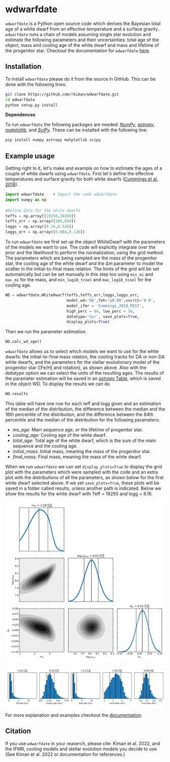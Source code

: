 
wdwarfdate
==========

`wdwarfdate` is a Python open source code which derives the Bayesian total age of a white dwarf from an effective temperature and a surface gravity. `wdwarfdate` runs a chain of models assuming single star evolution and estimate the following parameters and their uncertainties: total age of the object, mass and cooling age of the white dwarf and mass and lifetime of the progenitor star. Checkout the documentation for `wdwarfdate` [here](https://wdwarfdate.readthedocs.io/en/latest/).


Installation
------------

To install `wdwarfdate` please do it from the source in GitHub. This can be done with the following lines:

```bash
git clone https://github.com/rkiman/wdwarfdate.git
cd wdwarfdate
python setup.py install
```

**Dependences**

To run `wdwarfdate` the following packages are needed: [*NumPy*](https://numpy.org/), [*astropy*](https://www.astropy.org/), [*matplotlib*](https://matplotlib.org/), and [*SciPy*](https://www.scipy.org/). These can be installed with the following line:


```bash
pip install numpy astropy matplotlib scipy 
```


Example usage
-------------

Getting right to it, let's make and example on how to estimate the ages of a couple of white dwarfs using `wdwarfdate`. First let's define the effective temperatures and surface gravity for both white dwarfs ([Cummings et al. 2018](https://ui.adsabs.harvard.edu/abs/2018ApJ...866...21C/abstract)).

```python
import wdwarfdate    # Import the code wdwarfdate
import numpy as np

#Define data for the white dwarfs
teffs = np.array([19250,20250])
teffs_err = np.array([500,850])
loggs = np.array([8.16,8.526])
loggs_err = np.array([0.084,0.126])
```

To run `wdwarfdate` we first set up the object WhiteDwarf with the parameters of the models we want to use. The code will explicitly integrate over the prior and the likelihood to perform the normalization, using the grid method. The parameters which are being sampled are the mass of the progenitor star, the cooling age of the white dwarf and the &#916;m parameter to model the scatter in the initial-to-final mass relation. The limits of the grid will be set automatically but can be set manually in this step too using `min_mi` and `max_mi` for the mass, and `min_log10_tcool` and `max_log10_tcool` for the cooling age. 

```python
WD = wdwarfdate.WhiteDwarf(teffs,teffs_err,loggs,loggs_err,
                           model_wd='DA',feh='p0.00',vvcrit='0.0',
                           model_ifmr = 'Cummings_2018_MIST', 
                           high_perc = 84, low_perc = 16,
                           datatype='Gyr', save_plots=True, 
                           display_plots=True)
```

Then we run the parameter estimation.

```python
WD.calc_wd_age()
```
`wdwarfdate` allows us to select which models we want to use for the white dwarfs: the initial-to-final mass relation, the cooling tracks for DA or non-DA white dwarfs, and the parameters for the stellar evolutionary model of the progenitor star ([Fe/H] and rotation), as shown above. Also with the *datatype* option we can select the units of the resulting ages. The results of the parameter estimation will be saved in an [*astropy* Table](https://docs.astropy.org/en/stable/table/index.html), which is saved in the object WD. To display the results we can do

```python
WD.results
```

This table will have one row for each teff and logg given and an estimation of the median of the distribution, the difference between the median and the 16th percentile of the distribution, and the difference between the 84th percentile and the median of the distribution for the following parameters:

- *ms_age:* Main sequence age, or the lifetime of progenitor star.
- *cooling_age:* Cooling age of the white dwarf.
- *total_age:* Total age of the white dwarf, which is the sum of the main sequence and the cooling age.
- *initial_mass:* Initial mass, meaning the mass of the progenitor star.
- *final_mass:* Final mass, meaning the mass of the white dwarf.

When we run `wdwarfdate` we can set `display_plots=True` to display the grid plot with the parameters which were sampled with the code and an extra plot with the distributions of all the parameters, as shown below for the first white dwarf selected above. If we set `save_plots=True`, these plots will be saved in a folder called results, unless another path is indicated. Below we show the results for the white dwarf with Teff = 19250 and logg = 8.16.

![Grid plot](https://github.com/rkiman/wdwarfdate/blob/master/docs/source/tutorials/results/teff_19250_logg_8.16_feh_p0.00_vvcrit_0.0_DA_Cummings_2018_MIST_gridplot.png)

![Distributions plot](https://github.com/rkiman/wdwarfdate/blob/master/docs/source/tutorials/results/teff_19250_logg_8.16_feh_p0.00_vvcrit_0.0_DA_Cummings_2018_MIST_distributions.png)


For more explanation and examples checkout the [documentation](https://wdwarfdate.readthedocs.io/en/latest/).


Citation
--------

If you use `wdwarfdate` in your reaserch, please cite: Kiman et al. 2022, and the IFMR, cooling models and stellar evolution models you decide to use (See Kiman et al. 2022 or documentation for references.)

